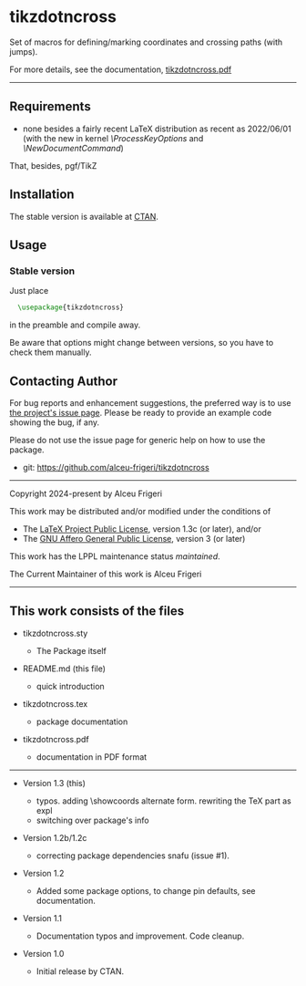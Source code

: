 tikzdotncross
==========

Set of macros for defining/marking coordinates and crossing paths (with jumps).


For more details,  see the documentation,
[tikzdotncross.pdf](http://mirrors.ctan.org/graphics/pgf/contrib/tikzdotncross/doc/tikzdotncross.pdf)

--------------

## Requirements
* none besides a fairly recent LaTeX distribution as recent as 2022/06/01
(with the new in kernel *\ProcessKeyOptions* and *\NewDocumentCommand*)

That, besides, pgf/TikZ

## Installation
The stable version is available at [CTAN](https://ctan.org/pkg/tikzdotncross).

## Usage
### Stable version
Just place
```latex
  \usepackage{tikzdotncross}
```

in the preamble and compile away.


Be aware that options might change between versions, so you have to check them manually.


## Contacting Author

For bug reports and enhancement suggestions, the preferred way is to use
[the project's issue page](https://github.com/alceu-frigeri/tikzdotncross/issues).
Please be ready to provide an example code showing the bug, if any.

Please do not use the issue page for generic help on how to use the package.

* git: https://github.com/alceu-frigeri/tikzdotncross

-------------
Copyright 2024-present by Alceu Frigeri

 This work may be distributed and/or modified under the
 conditions of

 * The [LaTeX Project Public License](http://www.latex-project.org/lppl.txt), version 1.3c (or later), and/or
 * The [GNU Affero General Public License](https://www.gnu.org/licenses/agpl-3.0.html), version 3 (or later)

This work has the LPPL maintenance status *maintained*.

The Current Maintainer of this work is Alceu Frigeri

-------------
## This work consists of the files

* tikzdotncross.sty
    - The Package itself

* README.md (this file)
    - quick introduction

* tikzdotncross.tex
    - package documentation

* tikzdotncross.pdf
    - documentation in PDF format

-------------
* Version 1.3 (this)
    - typos. adding \showcoords alternate form. rewriting the TeX part as expl
    - switching over <pkginfograb> package's info

* Version 1.2b/1.2c
    - correcting package dependencies snafu (issue #1).

* Version 1.2 
    - Added some package options, to change pin defaults, see documentation.

* Version 1.1 
    - Documentation typos and improvement. Code cleanup.
 
* Version 1.0
    - Initial release by CTAN.
